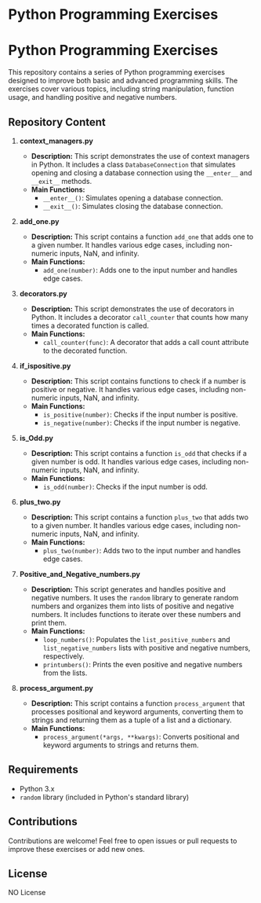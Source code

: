 # Python Programming Exercises
# Python Programming Exercises

This repository contains a series of Python programming exercises designed to improve both basic and advanced programming skills. The exercises cover various topics, including string manipulation, function usage, and handling positive and negative numbers.

## Repository Content

1. **context_managers.py**
    - **Description:** This script demonstrates the use of context managers in Python. It includes a class `DatabaseConnection` that simulates opening and closing a database connection using the `__enter__` and `__exit__` methods.
    - **Main Functions:**
        - `__enter__()`: Simulates opening a database connection.
        - `__exit__()`: Simulates closing the database connection.

2. **add_one.py**
    - **Description:** This script contains a function `add_one` that adds one to a given number. It handles various edge cases, including non-numeric inputs, NaN, and infinity.
    - **Main Functions:**
        - `add_one(number)`: Adds one to the input number and handles edge cases.

3. **decorators.py**
    - **Description:** This script demonstrates the use of decorators in Python. It includes a decorator `call_counter` that counts how many times a decorated function is called.
    - **Main Functions:**
        - `call_counter(func)`: A decorator that adds a call count attribute to the decorated function.

4. **if_ispositive.py**
    - **Description:** This script contains functions to check if a number is positive or negative. It handles various edge cases, including non-numeric inputs, NaN, and infinity.
    - **Main Functions:**
        - `is_positive(number)`: Checks if the input number is positive.
        - `is_negative(number)`: Checks if the input number is negative.

5. **is_Odd.py**
    - **Description:** This script contains a function `is_odd` that checks if a given number is odd. It handles various edge cases, including non-numeric inputs, NaN, and infinity.
    - **Main Functions:**
        - `is_odd(number)`: Checks if the input number is odd.

6. **plus_two.py**
    - **Description:** This script contains a function `plus_two` that adds two to a given number. It handles various edge cases, including non-numeric inputs, NaN, and infinity.
    - **Main Functions:**
        - `plus_two(number)`: Adds two to the input number and handles edge cases.

7. **Positive_and_Negative_numbers.py**
    - **Description:** This script generates and handles positive and negative numbers. It uses the `random` library to generate random numbers and organizes them into lists of positive and negative numbers. It includes functions to iterate over these numbers and print them.
    - **Main Functions:**
        - `loop_numbers()`: Populates the `list_positive_numbers` and `list_negative_numbers` lists with positive and negative numbers, respectively.
        - `printumbers()`: Prints the even positive and negative numbers from the lists.

8. **process_argument.py**
    - **Description:** This script contains a function `process_argument` that processes positional and keyword arguments, converting them to strings and returning them as a tuple of a list and a dictionary.
    - **Main Functions:**
        - `process_argument(*args, **kwargs)`: Converts positional and keyword arguments to strings and returns them.

## Requirements

- Python 3.x
- `random` library (included in Python's standard library)

## Contributions

Contributions are welcome! Feel free to open issues or pull requests to improve these exercises or add new ones.

## License

NO License

